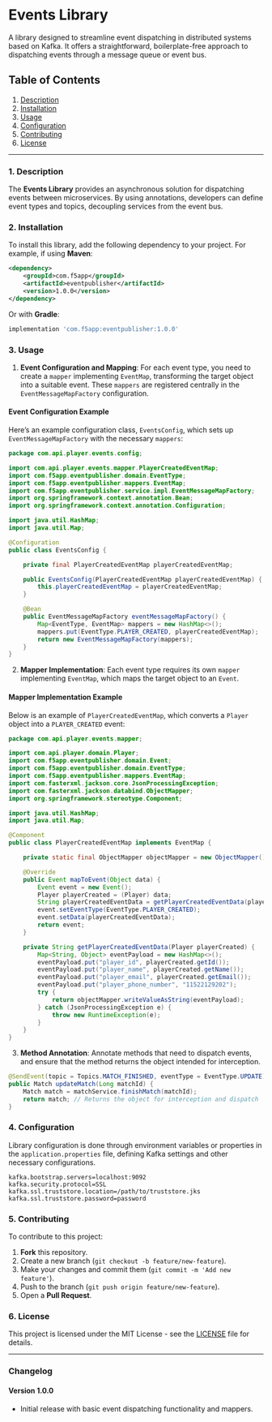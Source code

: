 
# Events Library

A library designed to streamline event dispatching in distributed systems based on Kafka. It offers a straightforward, boilerplate-free approach to dispatching events through a message queue or event bus.

## Table of Contents

1. [Description](#description)
2. [Installation](#installation)
3. [Usage](#usage)
4. [Configuration](#configuration)
5. [Contributing](#contributing)
6. [License](#license)

---

### 1. Description

The **Events Library** provides an asynchronous solution for dispatching events between microservices. By using annotations, developers can define event types and topics, decoupling services from the event bus.

### 2. Installation

To install this library, add the following dependency to your project. For example, if using **Maven**:

```xml
<dependency>
    <groupId>com.f5app</groupId>
    <artifactId>eventpublisher</artifactId>
    <version>1.0.0</version>
</dependency>
```

Or with **Gradle**:

```groovy
implementation 'com.f5app:eventpublisher:1.0.0'
```

### 3. Usage

1. **Event Configuration and Mapping**: For each event type, you need to create a `mapper` implementing `EventMap`, transforming the target object into a suitable event. These `mappers` are registered centrally in the `EventMessageMapFactory` configuration.

#### Event Configuration Example

Here’s an example configuration class, `EventsConfig`, which sets up `EventMessageMapFactory` with the necessary `mappers`:

```java
package com.api.player.events.config;

import com.api.player.events.mapper.PlayerCreatedEventMap;
import com.f5app.eventpublisher.domain.EventType;
import com.f5app.eventpublisher.mappers.EventMap;
import com.f5app.eventpublisher.service.impl.EventMessageMapFactory;
import org.springframework.context.annotation.Bean;
import org.springframework.context.annotation.Configuration;

import java.util.HashMap;
import java.util.Map;

@Configuration
public class EventsConfig {

    private final PlayerCreatedEventMap playerCreatedEventMap;

    public EventsConfig(PlayerCreatedEventMap playerCreatedEventMap) {
        this.playerCreatedEventMap = playerCreatedEventMap;
    }

    @Bean
    public EventMessageMapFactory eventMessageMapFactory() {
        Map<EventType, EventMap> mappers = new HashMap<>();
        mappers.put(EventType.PLAYER_CREATED, playerCreatedEventMap);
        return new EventMessageMapFactory(mappers);
    }
}
```

2. **Mapper Implementation**: Each event type requires its own `mapper` implementing `EventMap`, which maps the target object to an `Event`.

#### Mapper Implementation Example

Below is an example of `PlayerCreatedEventMap`, which converts a `Player` object into a `PLAYER_CREATED` event:

```java
package com.api.player.events.mapper;

import com.api.player.domain.Player;
import com.f5app.eventpublisher.domain.Event;
import com.f5app.eventpublisher.domain.EventType;
import com.f5app.eventpublisher.mappers.EventMap;
import com.fasterxml.jackson.core.JsonProcessingException;
import com.fasterxml.jackson.databind.ObjectMapper;
import org.springframework.stereotype.Component;

import java.util.HashMap;
import java.util.Map;

@Component
public class PlayerCreatedEventMap implements EventMap {

    private static final ObjectMapper objectMapper = new ObjectMapper();

    @Override
    public Event mapToEvent(Object data) {
        Event event = new Event();
        Player playerCreated = (Player) data;
        String playerCreatedEventData = getPlayerCreatedEventData(playerCreated);
        event.setEventType(EventType.PLAYER_CREATED);
        event.setData(playerCreatedEventData);
        return event;
    }

    private String getPlayerCreatedEventData(Player playerCreated) {
        Map<String, Object> eventPayload = new HashMap<>();
        eventPayload.put("player_id", playerCreated.getId());
        eventPayload.put("player_name", playerCreated.getName());
        eventPayload.put("player_email", playerCreated.getEmail());
        eventPayload.put("player_phone_number", "11522129202");
        try {
            return objectMapper.writeValueAsString(eventPayload);
        } catch (JsonProcessingException e) {
            throw new RuntimeException(e);
        }
    }
}
```

3. **Method Annotation**: Annotate methods that need to dispatch events, and ensure that the method returns the object intended for interception.

```java
@SendEvent(topic = Topics.MATCH_FINISHED, eventType = EventType.UPDATE)
public Match updateMatch(Long matchId) {
    Match match = matchService.finishMatch(matchId);
    return match; // Returns the object for interception and dispatch
}
```

### 4. Configuration

Library configuration is done through environment variables or properties in the `application.properties` file, defining Kafka settings and other necessary configurations.

```properties
kafka.bootstrap.servers=localhost:9092
kafka.security.protocol=SSL
kafka.ssl.truststore.location=/path/to/truststore.jks
kafka.ssl.truststore.password=password
```

### 5. Contributing

To contribute to this project:

1. **Fork** this repository.
2. Create a new branch (`git checkout -b feature/new-feature`).
3. Make your changes and commit them (`git commit -m 'Add new feature'`).
4. Push to the branch (`git push origin feature/new-feature`).
5. Open a **Pull Request**.

### 6. License

This project is licensed under the MIT License - see the [LICENSE](LICENSE) file for details.

---

### Changelog

#### Version 1.0.0
- Initial release with basic event dispatching functionality and mappers.

